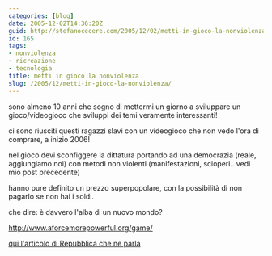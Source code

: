 ```yaml
---
categories: [blog]
date: 2005-12-02T14:36:20Z
guid: http://stefanocecere.com/2005/12/02/metti-in-gioco-la-nonviolenza/
id: 165
tags:
- nonviolenza
- ricreazione
- tecnologia
title: metti in gioco la nonviolenza
slug: /2005/12/metti-in-gioco-la-nonviolenza/
---
```


[<img src='/wp-content/videogioco_nonviolenza.jpg' alt='' align='left' />](http://www.aforcemorepowerful.org/game/)sono almeno 10 anni che sogno di mettermi un giorno a sviluppare un gioco/videogioco che sviluppi dei temi veramente interessanti!

ci sono riusciti questi ragazzi slavi con un videogioco che non vedo l'ora di comprare, a inizio 2006!
  
nel gioco devi sconfiggere la dittatura portando ad una democrazia (reale, aggiungiamo noi) con metodi non violenti (manifestazioni, scioperi.. vedi mio post precedente)

hanno pure definito un prezzo superpopolare, con la possibilità di non pagarlo se non hai i soldi.
  
che dire: è davvero l'alba di un nuovo mondo?

<http://www.aforcemorepowerful.org/game/>

[qui l'articolo di Repubblica che ne parla](http://www.repubblica.it/2005/l/sezioni/scuola_e_universita/servizi/videogiocopace/videogiocopace/videogiocopace.html)